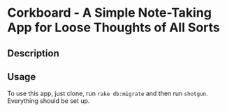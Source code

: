 # Corkboard - A Simple Note-Taking App for Loose Thoughts of All Sorts

## Description

## Usage

To use this app, just clone, run `rake db:migrate` and then run `shotgun`.
Everything should be set up.